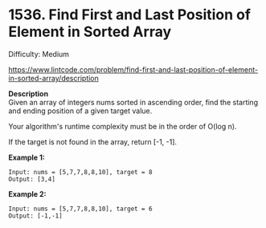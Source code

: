 # 1536. Find First and Last Position of Element in Sorted Array

Difficulty: Medium

https://www.lintcode.com/problem/find-first-and-last-position-of-element-in-sorted-array/description

**Description**  
Given an array of integers nums sorted in ascending order, find the starting and ending position of a given target value.

Your algorithm's runtime complexity must be in the order of O(log n).

If the target is not found in the array, return [-1, -1].

**Example 1:**
```
Input: nums = [5,7,7,8,8,10], target = 8
Output: [3,4]
```

**Example 2:**
```
Input: nums = [5,7,7,8,8,10], target = 6
Output: [-1,-1]
```
